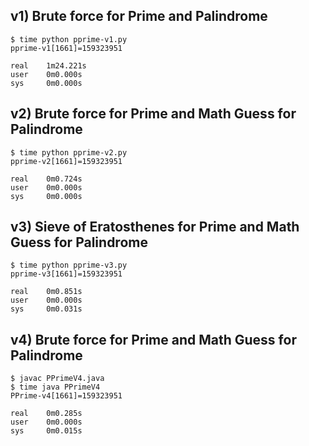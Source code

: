 ## v1) Brute force for Prime and Palindrome

```
$ time python pprime-v1.py
pprime-v1[1661]=159323951

real    1m24.221s
user    0m0.000s
sys     0m0.000s
```

## v2)  Brute force for Prime and Math Guess for Palindrome

```
$ time python pprime-v2.py
pprime-v2[1661]=159323951

real    0m0.724s
user    0m0.000s
sys     0m0.000s
```

## v3)  Sieve of Eratosthenes for Prime and Math Guess for Palindrome

```
$ time python pprime-v3.py
pprime-v3[1661]=159323951

real    0m0.851s
user    0m0.000s
sys     0m0.031s
```

## v4) Brute force for Prime and Math Guess for Palindrome

```
$ javac PPrimeV4.java
$ time java PPrimeV4
PPrime-v4[1661]=159323951

real    0m0.285s
user    0m0.000s
sys     0m0.015s
```
